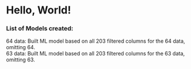 # Hello, World!

### List of Models created:

64 data:  Built ML model based on all 203 filtered columns for the 64 data, omitting 64. <br>
63 data:  Built ML model based on all 203 filtered columns for the 63 data, omitting 63. <br>
